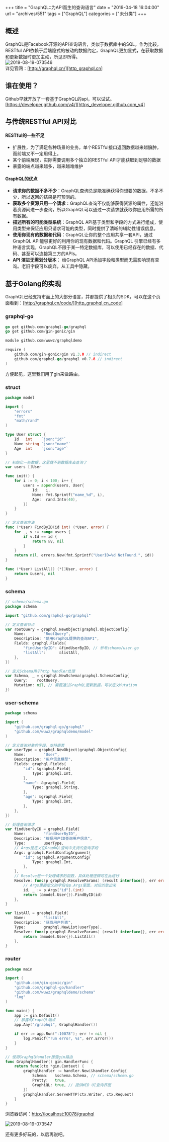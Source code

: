 +++
title = "GraphQL::为API而生的查询语言"
date = "2019-04-18 16:04:00"
url = "archives/551"
tags = ["GraphQL"]
categories = ["未分类"]
+++

## 概述 ##

GraphQL是Facebook开源的API查询语言，类似于数据库中的SQL。作为比较，RESTful API依赖于后端隐式的被动的数据约定，GraphQL更加显式，在获取数据和更新数据时更加主动，所见即所得。  
![2019-08-19-073546][]  
详见官网：[http://graphql.cn/][http_graphql.cn]

## 谁在使用？ ##

Github早就开放了一套基于GraphQL的api，可以试试。[https://developer.github.com/v4/][https_developer.github.com_v4]

## 与传统RESTful API对比 ##

#### RESTful的一些不足 ####

 *  扩展性，为了满足各种场景的业务，单个RESTful接口返回数据越来越臃肿，而前端又不一定用得上。
 *  某个前端展现，实际需要调用多个独立的RESTful API才能获取到足够的数据
 *  暴露的端点越来越多，越来越难维护

#### GraphQL的优点 ####

 *  **请求你的数据不多不少**：GraphQL查询总是能准确获得你想要的数据，不多不少，所以返回的结果是可预测的。
 *  **获取多个资源只用一个请求**：GraphQL查询不仅能够获得资源的属性，还能沿着资源间进一步查询，所以GraphQL可以通过一次请求就获取你应用所需的所有数据。
 *  **描述所有的可能类型系统**：GraphQL API基于类型和字段的方式进行组成，使用类型来保证应用只请求可能的类型，同时提供了清晰的辅助性错误信息。
 *  **使用你现有的数据和代码**：GraphQL让你的整个应用共享一套API，通过GraphQL API能够更好的利用你的现有数据和代码。GraphQL 引擎已经有多种语言实现，GraphQL不限于某一特定数据库，可以使用已经存在的数据、代码、甚至可以连接第三方的APIs。
 *  **API 演进无需划分版本**： 给GraphQL API添加字段和类型而无需影响现有查询。老旧字段可以废弃，从工具中隐藏。

## 基于Golang的实现 ##

GraphQL已经支持市面上的大部分语言，并都提供了相关的SDK，可以在这个页面看到：[http://graphql.cn/code/][http_graphql.cn_code]

### graphql-go ###

```go
go get github.com/graphql-go/graphql
go get github.com/gin-gonic/gin

module github.com/wuwz/graphqldemo

require (
    github.com/gin-gonic/gin v1.3.0 // indirect
    github.com/graphql-go/graphql v0.7.8 // indirect
)
```

方便起见，这里我们用了gin来做路由。

### struct ###

```go
package model

import (
    "errors"
    "fmt"
    "math/rand"
)

type User struct {
    Id   int    `json:"id"`
    Name string `json:"name"`
    Age  int    `json:"age"`
}

// 初始化一些数据，这里就不到数据库去查询了
var users []User

func init() {
    for i := 0; i < 100; i++ {
        users = append(users, User{
            Id:   i,
            Name: fmt.Sprintf("name_%d", i),
            Age:  rand.Intn(40),
        })
    }
}

// 定义查询方法
func (*User) FindByID(id int) (*User, error) {
    for _, v := range users {
        if v.Id == id {
            return &v, nil
        }
    }
    return nil, errors.New(fmt.Sprintf("UserID=%d NotFound.", id))
}

func (*User) ListAll() (*[]User, error) {
    return &users, nil
}
```

### schema ###

```go
// schema/schema.go
package schema

import "github.com/graphql-go/graphql"

// 定义查询节点
var rootQuery = graphql.NewObject(graphql.ObjectConfig{
    Name:        "RootQuery",
    Description: "使用GraphQL提供的查询API",
    Fields: graphql.Fields{
        "findUserByID": &findUserByID, // 参考schema/user.go
        "listAll":      &listAll,
    },
})

// 定义Schema用于http handler处理
var Schema, _ = graphql.NewSchema(graphql.SchemaConfig{
    Query:    rootQuery,
    Mutation: nil, // 需要通过GraphQL更新数据，可以定义Mutation
})
```

### user-schema ###

```go
package schema

import (
    "github.com/graphql-go/graphql"
    "github.com/wuwz/graphqldemo/model"
)

// 定义查询对象的字段，支持嵌套
var userType = graphql.NewObject(graphql.ObjectConfig{
    Name:        "User",
    Description: "用户信息模型",
    Fields: graphql.Fields{
        "id": &graphql.Field{
            Type: graphql.Int,
        },
        "name": &graphql.Field{
            Type: graphql.String,
        },
        "age": &graphql.Field{
            Type: graphql.Int,
        },
    },
})

// 处理查询请求
var findUserByID = graphql.Field{
    Name:        "findUserByID",
    Description: "根据用户ID查询用户信息",
    Type:        userType,
    // Args是定义在GraphQL查询中支持的查询字段
    Args: graphql.FieldConfigArgument{
        "id": &graphql.ArgumentConfig{
            Type: graphql.Int,
        },
    },
    // Resolve是一个处理请求的函数，具体处理逻辑可在此进行
    Resolve: func(p graphql.ResolveParams) (result interface{}, err error) {
        // Args里面定义的字段在p.Args里面，对应的取出来
        id, _ := p.Args["id"].(int)
        return (&model.User{}).FindByID(id)
    },
}

var listAll = graphql.Field{
    Name:        "listAll",
    Description: "获取用户列表",
    Type:        graphql.NewList(userType),
    Resolve: func(p graphql.ResolveParams) (result interface{}, err error) {
        return (&model.User{}).ListAll()
    },
}
```

### router ###

```go
package main

import (
    "github.com/gin-gonic/gin"
    "github.com/graphql-go/handler"
    "github.com/wuwz/graphqldemo/schema"
    "log"
)

func main() {
    app := gin.Default()
    // 暴露的GraphQL端点
    app.Any("/graphql", GraphqlHandler())

    if err := app.Run(":10078"); err != nil {
        log.Panicf("run error, %s", err.Error())
    }
}

// 使用GraphqlHandler接管gin路由
func GraphqlHandler() gin.HandlerFunc {
    return func(ctx *gin.Context) {
        graphqlHandler := handler.New(&handler.Config{
            Schema:   &schema.Schema, // schema/schema.go
            Pretty:   true,
            GraphiQL: true, // 提供WEB UI查询界面
        })
        graphqlHandler.ServeHTTP(ctx.Writer, ctx.Request)
    }
}
```

浏览器访问：[http://localhost:10078/graphql][http_localhost_10078_graphql]

![2019-08-19-073547][]

还有更多好玩的，以后再说吧。


[2019-08-19-073546]: https://wenzewoo-cdn.oss-cn-chengdu.aliyuncs.com/images/20190418/645d2c25-6b96-4773-adeb-6fd210154b9d.gif?x-oss-process=image/auto-orient,1/interlace,1/quality,q_70/format,jpg
[http_graphql.cn]: http://graphql.cn/
[https_developer.github.com_v4]: https://developer.github.com/v4/
[http_graphql.cn_code]: http://graphql.cn/code/
[http_localhost_10078_graphql]: http://localhost:10078/graphql
[2019-08-19-073547]: https://wenzewoo-cdn.oss-cn-chengdu.aliyuncs.com/images/20190418/8c05f431-279f-42fe-a56b-d0d9a7d0ac9b.gif?x-oss-process=image/auto-orient,1/interlace,1/quality,q_70/format,jpg